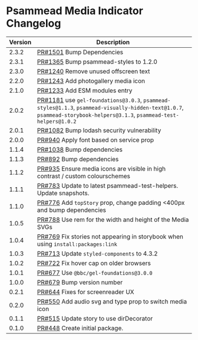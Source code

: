 # Psammead Media Indicator Changelog

<!-- prettier-ignore -->
| Version | Description |
| ------- | ----------- |
| 2.3.2 | [PR#1501](https://github.com/bbc/psammead/pull/1501) Bump Dependencies |
| 2.3.1 | [PR#1365](https://github.com/bbc/psammead/pull/1365) Bump psammead-styles to 1.2.0 |
| 2.3.0 | [PR#1240](https://github.com/bbc/psammead/pull/1240) Remove unused offscreen text |
| 2.2.0 | [PR#1243](https://github.com/bbc/psammead/pull/1243) Add photogallery media icon |
| 2.1.0 | [PR#1233](https://github.com/bbc/psammead/pull/1233) Add ESM modules entry |
| 2.0.2 | [PR#1181](https://github.com/bbc/psammead/pull/1181) use `gel-foundations@3.0.3`, `psammead-styles@1.1.3`, `psammead-visually-hidden-text@1.0.7`, `psammead-storybook-helpers@3.1.3`, `psammead-test-helpers@1.0.2`|
| 2.0.1 | [PR#1082](https://github.com/bbc/psammead/pull/1082) Bump lodash security vulnerability |
| 2.0.0 | [PR#940](https://github.com/bbc/psammead/pull/940) Apply font based on service prop |
| 1.1.4 | [PR#1038](https://github.com/bbc/psammead/pull/1038) Bump dependencies |
| 1.1.3 | [PR#892](https://github.com/bbc/psammead/pull/892) Bump dependencies |
| 1.1.2 | [PR#935](https://github.com/bbc/psammead/pull/935) Ensure media icons are visible in high contrast / custom colourschemes |
| 1.1.1 | [PR#783](https://github.com/bbc/psammead/pull/783) Update to latest psammead-test-helpers. Update snapshots. |
| 1.1.0 | [PR#776](https://github.com/bbc/psammead/pull/776) Add `topStory` prop, change padding <400px and bump dependencies |
| 1.0.5 | [PR#788](https://github.com/BBC/psammead/pull/788) Use rem for the width and height of the Media SVGs |
| 1.0.4 | [PR#769](https://github.com/bbc/psammead/pull/769) Fix stories not appearing in storybook when using `install:packages:link` |
| 1.0.3 | [PR#713](https://github.com/bbc/psammead/pull/713) Update `styled-components` to 4.3.2 |
| 1.0.2 | [PR#722](https://github.com/bbc/psammead/pull/722) Fix hover cap on older browsers |
| 1.0.1 | [PR#677](https://github.com/bbc/psammead/pull/677) Use `@bbc/gel-foundations@3.0.0` |
| 1.0.0 | [PR#679](https://github.com/BBC-News/psammead/pull/679) Bump version number |
| 0.2.1 | [PR#644](https://github.com/BBC-News/psammead/pull/644) Fixes for screenreader UX |
| 0.2.0 | [PR#550](https://github.com/BBC-News/psammead/pull/550) Add audio svg and type prop to switch media icon |
| 0.1.1 | [PR#515](https://github.com/BBC-News/psammead/pull/515) Update story to use dirDecorator |
| 0.1.0 | [PR#448](https://github.com/BBC-News/psammead/pull/448) Create initial package. |
